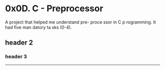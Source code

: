 # 0x0D. C - Preprocessor
A project that helped me understand pre-
proce
ssor in C p
rogramming. It 
had five man
datory ta
sks (0-4).

## header 2
### header 3

------
